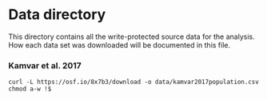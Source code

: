 # Data directory

This directory contains all the write-protected source data for the analysis.
How each data set was downloaded will be documented in this file.


### Kamvar et al. 2017

```
curl -L https://osf.io/8x7b3/download -o data/kamvar2017population.csv
chmod a-w !$
```

